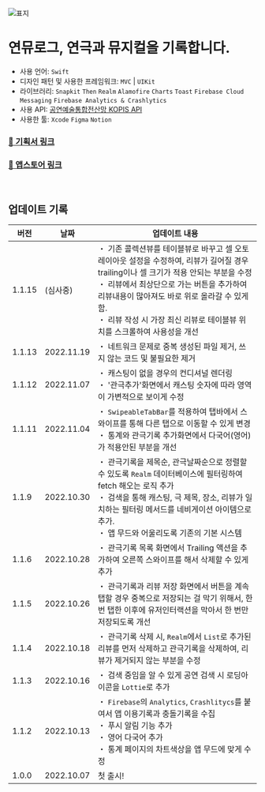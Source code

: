 ![표지](https://user-images.githubusercontent.com/51395335/196216841-b89e4883-09ab-4df0-aa5b-dd88f4f6a4c3.png)


# 연뮤로그, 연극과 뮤지컬을 기록합니다.
- 사용 언어: `Swift`
- 디자인 패턴 및 사용한 프레임워크: `MVC` | `UIKit` 
- 라이브러리: `Snapkit` `Then` `Realm` `Alamofire` `Charts` `Toast` `Firebase Cloud Messaging` `Firebase Analytics & Crashlytics`
- 사용 API: [공연예술통합전산망 KOPIS API](https://www.kopis.or.kr/por/cs/openapi/openApiList.do?menuId=MNU_00074&tabId=tab1_2)
- 사용한 툴: `Xcode` `Figma` `Notion`

### [📝 기획서 링크](https://kimdee.notion.site/9b7be1912159480faa66935928db5870) 
### [📲 앱스토어 링크](https://apps.apple.com/us/app/%EC%97%B0%EB%AE%A4%EB%A1%9C%EA%B7%B8/id6443663023)

<br>

## 업데이트 기록
| 버전 | 날짜 | 업데이트 내용 | 
| --  | --- | --|
| 1.1.15 | (심사중)  | ・ 기존 콜렉션뷰를 테이블뷰로 바꾸고 셀 오토레이아웃 설정을 수정하여, 리뷰가 길어질 경우 trailing이나 셀 크기가 적용 안되는 부분을 수정 <br>・ 리뷰에서 최상단으로 가는 버튼을 추가하여 리뷰내용이 많아져도 바로 위로 올라갈 수 있게 함.<br>・ 리뷰 작성 시 가장 최신 리뷰로 테이블뷰 위치를 스크롤하여 사용성을 개선 |
| 1.1.13 | 2022.11.19 | ・ 네트워크 문제로 중복 생성된 파일 제거, 쓰지 않는 코드 및 불필요한  제거 |
| 1.1.12  | 2022.11.07 | ・ 캐스팅이 없을 경우의 컨디셔널 렌더링 <br>・ '관극추가'화면에서 캐스팅 숫자에 따라 영역이 가변적으로 보이게 수정 |
| 1.1.11  | 2022.11.04 | ・ `SwipeableTabBar`를 적용하여 탭바에서 스와이프를 통해 다른 탭으로 이동할 수 있게 변경<br>・ 통계와 관극기록 추가화면에서 다국어(영어)가 적용안된 부분을 개선 |
| 1.1.9  | 2022.10.30 | ・ 관극기록을 제목순, 관극날짜순으로 정렬할 수 있도록 `Realm` 데이터베이스에 필터링하여 fetch 해오는 로직 추가 <br>・ 검색을 통해 캐스팅, 극 제목, 장소, 리뷰가 일치하는 필터링 메서드를 네비게이션 아이템으로 추가. <br>・ 앱 무드와 어울리도록 기존의 기본 시스템  |
| 1.1.6  | 2022.10.28 | ・ 관극기록 목록 화면에서 Trailing 액션을 추가하여 오른쪽 스와이프를 해서 삭제할 수 있게 추가 |
| 1.1.5  | 2022.10.26 | ・ 관극기록과 리뷰 저장 화면에서 버튼을 계속 탭할 경우 중복으로 저장되는 걸 막기 위해서, 한 번 탭한 이후에 유저인터랙션을 막아서 한 번만 저장되도록 개선   |
| 1.1.4  | 2022.10.18 | ・ 관극기록 삭제 시, `Realm`에서 `List`로 추가된 리뷰를 먼저 삭제하고 관극기록을 삭제하여, 리뷰가 제거되지 않는 부분을 수정 |
| 1.1.3  | 2022.10.16 | ・ 검색 중임을 알 수 있게 공연 검색 시 로딩아이콘을 `Lottie`로 추가  |
| 1.1.2  | 2022.10.13 |  ・ `Firebase`의 `Analytics`, `Crashlitycs`를 붙여서 앱 이용기록과 충돌기록을 수집 <br>・ 푸시 알림 기능 추가 <br>・ 영어 다국어 추가<br>・ 통계 페이지의 차트색상을 앱 무드에 맞게 수정 |
| 1.0.0  | 2022.10.07 | 첫 출시!  |
